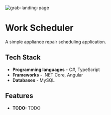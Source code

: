![grab-landing-page](/img/scheduler.gif)

# Work Scheduler

A simple appliance repair scheduling application.

## Tech Stack

* **Programming languages** - C#, TypeScript
* **Frameworks** - .NET Core, Angular
* **Databases** - MySQL

## Features

* **TODO:** TODO
